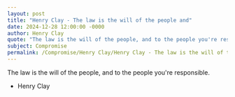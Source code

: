 ```yaml
---
layout: post
title: "Henry Clay - The law is the will of the people and"
date: 2024-12-28 12:00:00 -0000
author: Henry Clay
quote: "The law is the will of the people, and to the people you're responsible."
subject: Compromise
permalink: /Compromise/Henry Clay/Henry Clay - The law is the will of the people and
---
```


The law is the will of the people, and to the people you're responsible.

- Henry Clay
